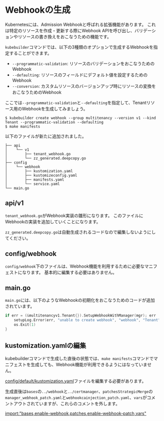 # Webhookの生成

Kubernetesには、Admission Webhookと呼ばれる拡張機能があります。
これは特定のリソースを作成・更新する際にWebhook APIを呼び出し、バリデーションやリソースの書き換えをおこなうための機能です。

`kubebuilder`コマンドでは、以下の3種類のオプションで生成するWebhookを指定することができます。

- `--programmatic-validation`: リソースのバリデーションをおこなうためのWebhook
- `--defaulting`: リソースのフィールドにデフォルト値を設定するためのWebhook
- `--conversion`: カスタムリソースのバージョンアップ時にリソースの変換をおこなうためのWebhook

ここでは`--programmatic-validation`と`--defaulting`を指定して、Tenantリソース用のWebhookを生成してみましょう。

```console
$ kubebuilder create webhook --group multitenancy --version v1 --kind Tenant --programmatic-validation --defaulting
$ make manifests
```

以下のファイルが新たに追加されました。

```
├── api
│    └── v1
│        ├── tenant_webhook.go
│        └── zz_generated.deepcopy.go
├── config
│    └── webhook
│        ├── kustomization.yaml
│        ├── kustomizeconfig.yaml
│        ├── manifests.yaml
│        └── service.yaml
└── main.go
```

## api/v1

`tenant_webhook.go`がWebhook実装の雛形になります。
このファイルにWebhookの実装を追加していくことになります。

`zz_generated.deepcopy.go`は自動生成されるコードなので編集しないようにしてください。

## config/webhook

`config/webhook`下のファイルは、Webhook機能を利用するために必要なマニフェストになります。
基本的に編集する必要はありません。

## main.go

`main.go`には、以下のようなWebhookの初期化をおこなうためのコードが追加されています。

```go
if err = (&multitenancyv1.Tenant{}).SetupWebhookWithManager(mgr); err != nil {
	setupLog.Error(err, "unable to create webhook", "webhook", "Tenant")
	os.Exit(1)
}
```

## kustomization.yamlの編集

kubebuilderコマンドで生成した直後の状態では、`make manifests`コマンドでマニフェストを生成しても、Webhook機能が利用できるようにはなっていません。

[config/default/kustomization.yaml](https://github.com/zoetrope/kubebuilder-training/blob/master/codes/tenant/config/default/kustomization.yaml)ファイルを編集する必要があります。

生成直後は`bases`の`../webhook`と`../certmanager`、`patchesStrategicMerge`の`manager_webhook_patch.yaml`と`webhookcainjection_patch.yaml`、`vars`がコメントアウトされていますが、これらのコメントを外します。

[import:"bases,enable-webhook,patches,enable-webhook-patch,vars"](../../codes/tenant/config/default/kustomization.yaml)

